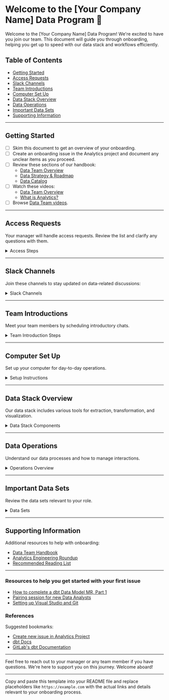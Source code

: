 # Welcome to the [Your Company Name] Data Program 🎉

Welcome to the [Your Company Name] Data Program! We're excited to have you join our team. This document will guide you through onboarding, helping you get up to speed with our data stack and workflows efficiently.

## Table of Contents
- [Getting Started](#getting-started)
- [Access Requests](#access-requests)
- [Slack Channels](#slack-channels)
- [Team Introductions](#team-introductions)
- [Computer Set Up](#computer-set-up)
- [Data Stack Overview](#data-stack-overview)
- [Data Operations](#data-operations)
- [Important Data Sets](#important-data-sets)
- [Supporting Information](#supporting-information)

---

## Getting Started

- [ ] Skim this document to get an overview of your onboarding.
- [ ] Create an onboarding issue in the Analytics project and document any unclear items as you proceed.
- [ ] Review these sections of our handbook:
  - [Data Team Overview](https://example.com)
  - [Data Strategy & Roadmap](https://example.com)
  - [Data Catalog](https://example.com)
- [ ] Watch these videos:
  - [Data Team Overview](https://example.com)
  - [What is Analytics?](https://example.com)
- [ ] Browse [Data Team videos](https://example.com).

---

## Access Requests

Your manager will handle access requests. Review the list and clarify any questions with them.

<details>
  <summary>Access Steps</summary>

  - Manager: Complete access requests based on the new member's role.

| Resource   | Analyst | Engineer | Scientist | Method          |
|------------|:-------:|:--------:|:---------:|-----------------|
| Tableau    | Creator | Creator  | Explorer  | Access Request  |
| Snowflake  | Yes     | Yes      | Yes       | Access Request  |
| Airflow    | Viewer  | Admin    | Viewer    | Access Request  |
| Slack      | Yes     | Yes      | Yes       | PeopleOps       |

</details>

---

## Slack Channels

Join these channels to stay updated on data-related discussions:

<details>
  <summary>Slack Channels</summary>

| Channel          | Analyst | Engineer | Scientist |
|------------------|:-------:|:--------:|:---------:|
| `#data`          | Yes     | Yes      | Yes       |
| `#data-engineering` | Yes | Yes      | No        |
| `#data-science`  | No      | No       | Yes       |

</details>

---

## Team Introductions

Meet your team members by scheduling introductory chats.

<details>
  <summary>Team Introduction Steps</summary>

  - [ ] Review the org chart to find your immediate team members.
  - [ ] Schedule coffee chats with direct team members.

</details>

---

## Computer Set Up

Set up your computer for day-to-day operations.

<details>
  <summary>Setup Instructions</summary>

  - [ ] Complete core setup steps like SSH keys and Git configuration.
  - [ ] Install required tools:
    - iTerm2 or VSCode
    - Docker & Docker Compose
  - [ ] Run the onboarding script:
    ```bash
    curl https://example.com/onboarding_script.sh | bash
    ```

</details>

---

## Data Stack Overview

Our data stack includes various tools for extraction, transformation, and visualization.

<details>
  <summary>Data Stack Components</summary>

  - **Snowflake**: Our data warehouse.
  - **dbt**: Our data transformation tool. [dbt Setup Guide](https://example.com/dbt-guide).
  - **Tableau**: For data visualization. [Tableau Setup Guide](https://example.com/tableau-setup).

</details>

---

## Data Operations

Understand our data processes and how to manage interactions.

<details>
  <summary>Operations Overview</summary>

  - [ ] Familiarize yourself with CI/CD processes and APIs.
  - [ ] Learn about metrics and SaaS metrics.

</details>

---

## Important Data Sets

Review the data sets relevant to your role.

<details>
  <summary>Data Sets</summary>

  - **Product Data**: [Training Deck](https://example.com/product-data).
  - **Salesforce Data**: [Trailhead](https://trailhead.salesforce.com).
  - **Zuora**: Customer subscription data overview.

</details>

---

## Supporting Information

Additional resources to help with onboarding:

- [Data Team Handbook](https://example.com/handbook)
- [Analytics Engineering Roundup](https://example.com/roundup)
- [Recommended Reading List](https://example.com/reading-list)

---

### Resources to help you get started with your first issue

- [How to complete a dbt Data Model MR, Part 1](https://example.com)
- [Pairing session for new Data Analysts](https://example.com)
- [Setting up Visual Studio and Git](https://example.com)

### References

Suggested bookmarks:

- [Create new issue in Analytics Project](https://example.com)
- [dbt Docs](https://docs.getdbt.com)
- [GitLab's dbt Documentation](https://example.com)

---

Feel free to reach out to your manager or any team member if you have questions. We're here to support you on this journey. Welcome aboard!

--- 

Copy and paste this template into your README file and replace placeholders like `https://example.com` with the actual links and details relevant to your onboarding process.